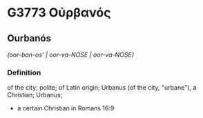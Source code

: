 # G3773 Οὐρβανός

## Ourbanós

_(oor-ban-os' | oor-va-NOSE | oor-va-NOSE)_

### Definition

of the city; polite; of Latin origin; Urbanus (of the city, "urbane"), a Christian; Urbanus; 

- a certain Christian in Romans 16:9
